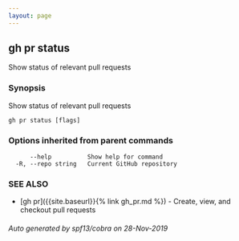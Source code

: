 ```yaml
---
layout: page
---
```


## gh pr status

Show status of relevant pull requests

### Synopsis

Show status of relevant pull requests

```
gh pr status [flags]
```

### Options inherited from parent commands

```
      --help          Show help for command
  -R, --repo string   Current GitHub repository
```

### SEE ALSO

* [gh pr]({{site.baseurl}}{% link gh_pr.md %})	 - Create, view, and checkout pull requests

###### Auto generated by spf13/cobra on 28-Nov-2019
